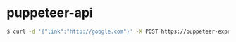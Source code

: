 # puppeteer-api

```bash
$ curl -d '{"link":"http://google.com"}' -X POST https://puppeteer-express.herokuapp.com -H "Content-Type: application/json"
```
